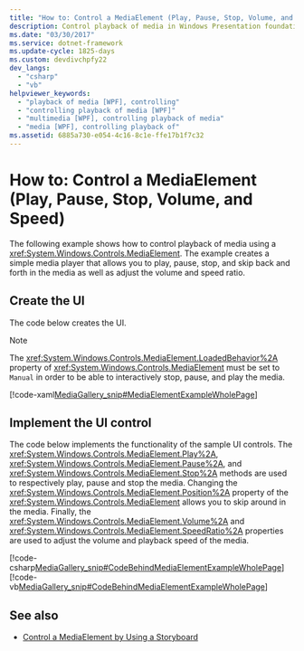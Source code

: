 ```yaml
---
title: "How to: Control a MediaElement (Play, Pause, Stop, Volume, and Speed)"
description: Control playback of media in Windows Presentation foundation (WPF). Start, stop, pause, skip back and forth, and adjust volume and speed.
ms.date: "03/30/2017"
ms.service: dotnet-framework
ms.update-cycle: 1825-days
ms.custom: devdivchpfy22
dev_langs:
  - "csharp"
  - "vb"
helpviewer_keywords:
  - "playback of media [WPF], controlling"
  - "controlling playback of media [WPF]"
  - "multimedia [WPF], controlling playback of media"
  - "media [WPF], controlling playback of"
ms.assetid: 6885a730-e054-4c16-8c1e-ffe17b1f7c32
---
```

# How to: Control a MediaElement (Play, Pause, Stop, Volume, and Speed)

The following example shows how to control playback of media using a <xref:System.Windows.Controls.MediaElement>. The example creates a simple media player that allows you to play, pause, stop, and skip back and forth in the media as well as adjust the volume and speed ratio.

## Create the UI

The code below creates the UI.

> [!NOTE]
> The <xref:System.Windows.Controls.MediaElement.LoadedBehavior%2A> property of <xref:System.Windows.Controls.MediaElement> must be set to `Manual` in order to be able to interactively stop, pause, and play the media.

[!code-xaml[MediaGallery_snip#MediaElementExampleWholePage](~/samples/snippets/visualbasic/VS_Snippets_Wpf/MediaGallery_snip/VB/MediaElementExample.xaml#mediaelementexamplewholepage)]

## Implement the UI control

The code below implements the functionality of the sample UI controls. The <xref:System.Windows.Controls.MediaElement.Play%2A>, <xref:System.Windows.Controls.MediaElement.Pause%2A>, and <xref:System.Windows.Controls.MediaElement.Stop%2A> methods are used to respectively play, pause and stop the media. Changing the <xref:System.Windows.Controls.MediaElement.Position%2A> property of the <xref:System.Windows.Controls.MediaElement> allows you to skip around in the media. Finally, the <xref:System.Windows.Controls.MediaElement.Volume%2A> and <xref:System.Windows.Controls.MediaElement.SpeedRatio%2A> properties are used to adjust the volume and playback speed of the media.

[!code-csharp[MediaGallery_snip#CodeBehindMediaElementExampleWholePage](~/samples/snippets/csharp/VS_Snippets_Wpf/MediaGallery_snip/CSharp/MediaElementExample.xaml.cs#codebehindmediaelementexamplewholepage)]
[!code-vb[MediaGallery_snip#CodeBehindMediaElementExampleWholePage](~/samples/snippets/visualbasic/VS_Snippets_Wpf/MediaGallery_snip/VB/MediaElementExample.xaml.vb#codebehindmediaelementexamplewholepage)]

## See also

- [Control a MediaElement by Using a Storyboard](how-to-control-a-mediaelement-by-using-a-storyboard.md)
